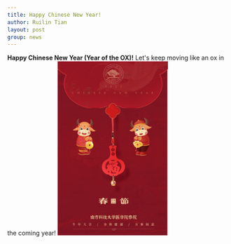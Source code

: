 ```yaml
---
title: Happy Chinese New Year!
author: Ruilin Tian
layout: post
group: news
---
```


 **Happy Chinese New Year (Year of the OX)!**
 Let's keep moving like an ox in the coming year!
 <img src="/static/img/news/chineses-new-year-2021.jpeg" width="50%" alt="chinese-new-year-2021" class="img-fluid">
